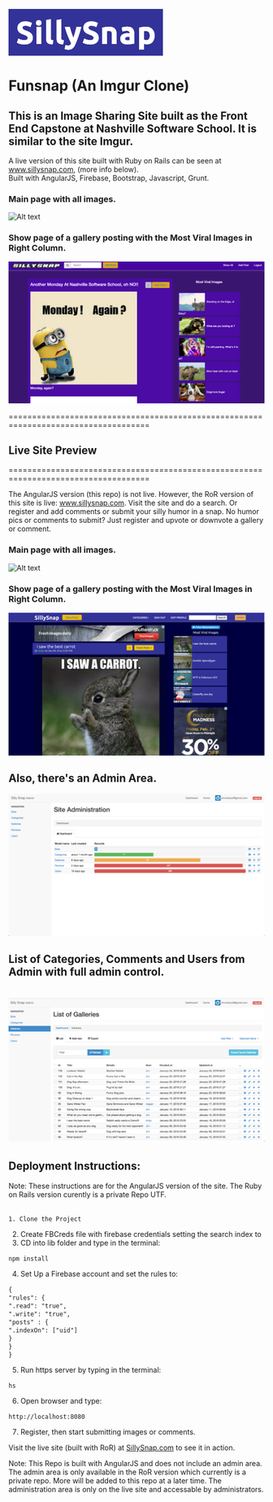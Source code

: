 ![Alt text](sillysnap_logo3.png?raw=true "Title")

# Funsnap (An Imgur Clone) 
## This is an Image Sharing Site built as the Front End Capstone at Nashville Software School. It is similar to the site Imgur. 
A live version of this site built with Ruby on Rails can be seen at www.sillysnap.com, (more info below). <br>
Built with AngularJS, Firebase, Bootstrap, Javascript, Grunt.

### Main page with all images.
![Alt text](funsnap.png?raw=true "Title")
### Show page of a gallery posting with the Most Viral Images in Right Column.
![Alt text](funsnap3.png?raw=true "Title")

====================================================================================
## Live Site Preview
====================================================================================

The AngularJS version (this repo) is not live. However, the RoR version of this site is live: www.sillysnap.com. Visit the site and do a search. Or register and add comments or submit your silly humor in a snap. No humor pics or comments to submit? Just register and upvote or downvote a gallery or comment.

### Main page with all images.

![Alt text](sillysnap_p1.png?raw=true "Title")
### Show page of a gallery posting with the Most Viral Images in Right Column.

![Alt text](sillysnap_p2.png?raw=true "Title")

## Also, there's an Admin Area. 
![Alt text](admin1.png?raw=true "Title")

## List of Categories, Comments and Users from Admin with full admin control.
![Alt text](admin2.png?raw=true "Title")
====================================================================================
## Deployment Instructions:

Note: These instructions are for the AngularJS version of the site. The Ruby on Rails version curently is a private Repo UTF.
<br><br>
```
1. Clone the Project 
```
2. Create FBCreds file with firebase credentials setting the search index to 
3. CD into lib folder and type in the terminal: 
``` 
npm install
```
4. Set Up a Firebase account and set the rules to:
```
{
"rules": {
".read": "true",
".write": "true",
"posts" : {
".indexOn": ["uid"]
}
}
}
```
5. Run https server by typing in the terminal:
``` 
hs 
```
6. Open browser and type: 
``` 
http://localhost:8080 
```
7. Register, then start submitting images or comments.


Visit the live site (built with RoR) at <a href="http://www.sillysnap.com" target="_blank">SillySnap.com</a>
to see it in action.

Note: This Repo is built with AngularJS and does not include an admin area. The admin area is only available in the RoR version which currently is a private repo.  More will be added to this repo at a later time. The administration area is only on the live site and accessable by administrators.
